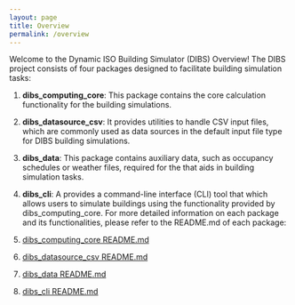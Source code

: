 ```yaml
---
layout: page
title: Overview
permalink: /overview
---
```


<!-- Welcome to the Project Overview!

This project consists of four packages designed to facilitate building simulation tasks:

1. **dibs_computing_core**: This package contains the core calculation functionality for building simulations.
2. **dibs_datasource_csv**: It provides utilities to handle CSV files, which are commonly used as data sources in building simulations.
3. **dibs_data**: This package contains data that aids in building simulation tasks.
4. **dibs_cli**: A command-line interface (CLI) tool that allows users to simulate buildings using the functionality provided by dibs_computing_core.

For more detailed information on each package and its functionalities, please refer to the README.md of each package:

1. [dibs_computing_core README.md](https://github.com/IWUGERMANY/DibsComputingCore/blob/main/README.md)
2. [dibs_datasource_csv README.md](https://github.com/IWUGERMANY/DibsDataSourceCSV/blob/main/README.md)
3. [dibs_data README.md](https://github.com/IWUGERMANY/DibsData/blob/main/README.md)
4. [dibs_cli README.md](https://github.com/IWUGERMANY/DibsCLI/blob/main/README.md) -->

Welcome to the Dynamic ISO Building Simulator (DIBS) Overview!
The DIBS project consists of four packages designed to facilitate building simulation tasks:
1.	**dibs_computing_core**: This package contains the core calculation functionality for the building simulations.
2.	**dibs_datasource_csv**: It provides utilities to handle CSV input files, which are commonly used as data sources in the default input file type for DIBS building simulations.
3.	**dibs_data**: This package contains auxiliary data, such as occupancy schedules or weather files, required for the  that aids in building simulation tasks.
4.	**dibs_cli**: A provides a command-line interface (CLI) tool that which allows users to simulate buildings using the functionality provided by dibs_computing_core.
For more detailed information on each package and its functionalities, please refer to the README.md of each package:

1. [dibs_computing_core README.md](https://github.com/IWUGERMANY/DibsComputingCore/blob/main/README.md)
2. [dibs_datasource_csv README.md](https://github.com/IWUGERMANY/DibsDataSourceCSV/blob/main/README.md)
3. [dibs_data README.md](https://github.com/IWUGERMANY/DibsData/blob/main/README.md)
4. [dibs_cli README.md](https://github.com/IWUGERMANY/DibsCLI/blob/main/README.md)


